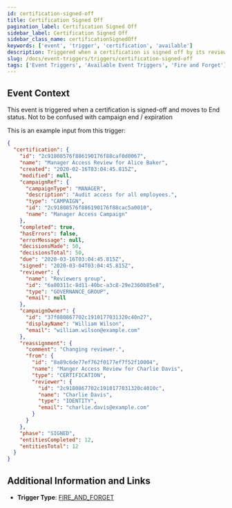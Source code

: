```yaml
---
id: certification-signed-off
title: Certification Signed Off
pagination_label: Certification Signed Off
sidebar_label: Certification Signed Off
sidebar_class_name: certificationSignedOff
keywords: ['event', 'trigger', 'certification', 'available']
description: Triggered when a certification is signed off by its reviewer.
slug: /docs/event-triggers/triggers/certification-signed-off
tags: ['Event Triggers', 'Available Event Triggers', 'Fire and Forget']
---
```


## Event Context

This event is triggered when a certification is signed-off and moves to End status.
Not to be confused with campaign end / expiration

This is an example input from this trigger:

```json
{
  "certification": {
    "id": "2c91808576f886190176f88caf0d0067",
    "name": "Manager Access Review for Alice Baker",
    "created": "2020-02-16T03:04:45.815Z",
    "modified": null,
    "campaignRef": {
      "campaignType": "MANAGER",
      "description": "Audit access for all employees.",
      "type": "CAMPAIGN",
      "id": "2c91808576f886190176f88cac5a0010",
      "name": "Manager Access Campaign"
    },
    "completed": true,
    "hasErrors": false,
    "errorMessage": null,
    "decisionsMade": 50,
    "decisionsTotal": 50,
    "due": "2020-03-16T03:04:45.815Z",
    "signed": "2020-03-04T03:04:45.815Z",
    "reviewer": {
      "name": "Reviewers group",
      "id": "6a80311c-8d11-40bc-a3c8-29e2360b85e8",
      "type": "GOVERNANCE_GROUP",
      "email": null
    },
    "campaignOwner": {
      "id": "37f080867702c1910177031320c40n27",
      "displayName": "William Wilson",
      "email": "william.wilson@example.com"
    },
    "reassignment": {
      "comment": "Changing reviewer.",
      "from": {
        "id": "8a89c6de77ef762f0177ef7f52f10004",
        "name": "Manger Access Review for Charlie Davis",
        "type": "CERTIFICATION",
        "reviewer": {
          "id": "2c9180867702c1910177031320c4010c",
          "name": "Charlie Davis",
          "type": "IDENTITY",
          "email": "charlie.davis@example.com"
        }
      }
    },
    "phase": "SIGNED",
    "entitiesCompleted": 12,
    "entitiesTotal": 12
  }
}
```

## Additional Information and Links

- **Trigger Type**: [FIRE_AND_FORGET](../trigger-types.md#fire-and-forget)
